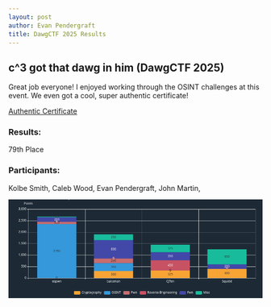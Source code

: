 ```yaml
---
layout: post
author: Evan Pendergraft
title: DawgCTF 2025 Results
---
```


## c^3 got that dawg in him (DawgCTF 2025)

Great job everyone! I enjoyed working through the OSINT challenges at this event. We even got a cool, super authentic certificate! 

[Authentic Certificate](/assets/ctf_results/DawgCTF_2025/DawgCTF_2025_Certificate.pdf)

### Results: 
79th Place

### Participants:

Kolbe Smith, 
Caleb Wood,
Evan Pendergraft,
John Martin,

![PointBreakdown](/assets/ctf_results/DawgCTF_2025/points.png)